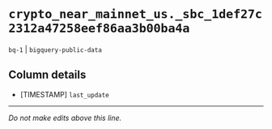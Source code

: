 # `crypto_near_mainnet_us._sbc_1def27c2312a47258eef86aa3b00ba4a`
`bq-1` | `bigquery-public-data`

## Column details
* [TIMESTAMP] `last_update`

-------------------------------------------------------------------------------
*Do not make edits above this line.*
